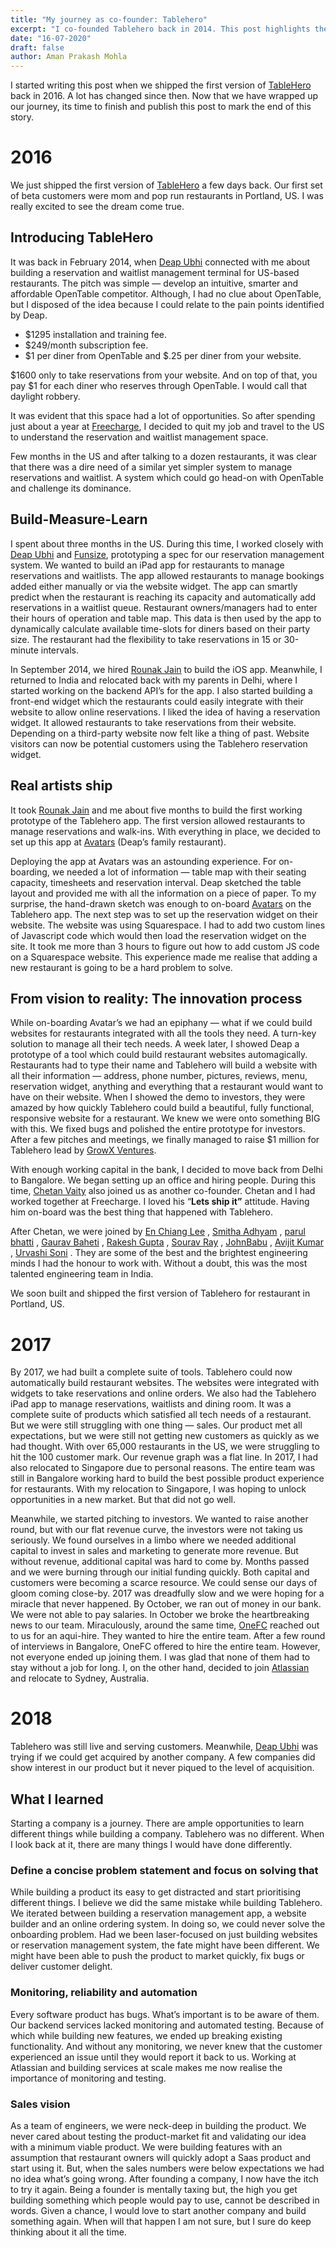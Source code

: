 ```yaml
---
title: "My journey as co-founder: Tablehero"
excerpt: "I co-founded Tablehero back in 2014. This post highlights the ups and downs of my journey as co-founder of Tablehero."
date: "16-07-2020"
draft: false
author: Aman Prakash Mohla
---
```


I started writing this post when we shipped the first version of [TableHero](http://tablehero.com/) back in 2016. A lot has changed since then. Now that we have wrapped up our journey, its time to finish and publish this post to mark the end of this story.

# 2016

We just shipped the first version of [TableHero](http://tablehero.com/) a few days back. Our first set of beta customers were mom and pop run restaurants in Portland, US. I was really excited to see the dream come true.

## Introducing TableHero

It was back in February 2014, when [Deap Ubhi](https://medium.com/u/8f3be6a393bf) connected with me about building a reservation and waitlist management terminal for US-based restaurants. The pitch was simple — develop an intuitive, smarter and affordable OpenTable competitor. Although, I had no clue about OpenTable, but I disposed of the idea because I could relate to the pain points identified by Deap.

-   \$1295 installation and training fee.
-   \$249/month subscription fee.
-   $1 per diner from OpenTable and $.25 per diner from your website.

$1600 only to take reservations from your website. And on top of that, you pay $1 for each diner who reserves through OpenTable. I would call that daylight robbery.

It was evident that this space had a lot of opportunities. So after spending just about a year at [Freecharge](https://www.freecharge.in/), I decided to quit my job and travel to the US to understand the reservation and waitlist management space.

Few months in the US and after talking to a dozen restaurants, it was clear that there was a dire need of a similar yet simpler system to manage reservations and waitlist. A system which could go head-on with OpenTable and challenge its dominance.

## Build-Measure-Learn

I spent about three months in the US. During this time, I worked closely with [Deap Ubhi](https://medium.com/u/8f3be6a393bf) and [Funsize](https://medium.com/u/3477c2033ff), prototyping a spec for our reservation management system. We wanted to build an iPad app for restaurants to manage reservations and waitlists. The app allowed restaurants to manage bookings added either manually or via the website widget. The app can smartly predict when the restaurant is reaching its capacity and automatically add reservations in a waitlist queue.
Restaurant owners/managers had to enter their hours of operation and table map. This data is then used by the app to dynamically calculate available time-slots for diners based on their party size. The restaurant had the flexibility to take reservations in 15 or 30-minute intervals.

In September 2014, we hired [Rounak Jain](https://medium.com/u/7b24869a21ac) to build the iOS app. Meanwhile, I returned to India and relocated back with my parents in Delhi, where I started working on the backend API’s for the app. I also started building a front-end widget which the restaurants could easily integrate with their website to allow online reservations.
I liked the idea of having a reservation widget. It allowed restaurants to take reservations from their website. Depending on a third-party website now felt like a thing of past. Website visitors can now be potential customers using the Tablehero reservation widget.

## Real artists ship

It took [Rounak Jain](https://medium.com/u/7b24869a21ac) and me about five months to build the first working prototype of the Tablehero app. The first version allowed restaurants to manage reservations and walk-ins. With everything in place, we decided to set up this app at [Avatars](http://www.enjoyavatars.com/) (Deap’s family restaurant).

Deploying the app at Avatars was an astounding experience. For on-boarding, we needed a lot of information — table map with their seating capacity, timesheets and reservation interval. Deap sketched the table layout and provided me with all the information on a piece of paper. To my surprise, the hand-drawn sketch was enough to on-board [Avatars](http://www.enjoyavatars.com/) on the Tablehero app. The next step was to set up the reservation widget on their website. The website was using Squarespace. I had to add two custom lines of Javascript code which would then load the reservation widget on the site. It took me more than 3 hours to figure out how to add custom JS code on a Squarespace website. This experience made me realise that adding a new restaurant is going to be a hard problem to solve.

## From vision to reality: The innovation process

While on-boarding Avatar’s we had an epiphany — what if we could build websites for restaurants integrated with all the tools they need. A turn-key solution to manage all their tech needs.
A week later, I showed Deap a prototype of a tool which could build restaurant websites automagically. Restaurants had to type their name and Tablehero will build a website with all their information — address, phone number, pictures, reviews, menu, reservation widget, anything and everything that a restaurant would want to have on their website.
When I showed the demo to investors, they were amazed by how quickly Tablehero could build a beautiful, fully functional, responsive website for a restaurant. We knew we were onto something BIG with this. We fixed bugs and polished the entire prototype for investors. After a few pitches and meetings, we finally managed to raise \$1 million for Tablehero lead by [GrowX Ventures](http://growxventures.com/).

With enough working capital in the bank, I decided to move back from Delhi to Bangalore. We began setting up an office and hiring people. During this time, [Chetan Vaity](https://medium.com/u/53bfad64868e) also joined us as another co-founder. Chetan and I had worked together at Freecharge. I loved his “**Lets ship it”** attitude. Having him on-board was the best thing that happened with Tablehero.

After Chetan, we were joined by [En Chiang Lee](https://twitter.com/merl3n) , [Smitha Adhyam](https://medium.com/u/d4e7c577e2e8) , [parul bhatti](https://medium.com/u/9fd9a87f4cef) , [Gaurav Baheti](https://medium.com/u/f8e5035f0b0f) , [Rakesh Gupta](https://twitter.com/gupta_rakesh) , [Sourav Ray](https://medium.com/u/7230593c5277) , [JohnBabu](https://twitter.com/johnbk) , [Avijit Kumar](https://medium.com/u/a30f95a46332) , [Urvashi Soni](https://twitter.com/misss_popcorn) . They are some of the best and the brightest engineering minds I had the honour to work with. Without a doubt, this was the most talented engineering team in India.

We soon built and shipped the first version of Tablehero for restaurant in Portland, US.

# 2017

By 2017, we had built a complete suite of tools. Tablehero could now automatically build restaurant websites. The websites were integrated with widgets to take reservations and online orders. We also had the Tablehero iPad app to manage reservations, waitlists and dining room. It was a complete suite of products which satisfied all tech needs of a restaurant. But we were still struggling with one thing — sales.
Our product met all expectations, but we were still not getting new customers as quickly as we had thought. With over 65,000 restaurants in the US, we were struggling to hit the 100 customer mark. Our revenue graph was a flat line.
In 2017, I had also relocated to Singapore due to personal reasons. The entire team was still in Bangalore working hard to build the best possible product experience for restaurants. With my relocation to Singapore, I was hoping to unlock opportunities in a new market. But that did not go well.

Meanwhile, we started pitching to investors. We wanted to raise another round, but with our flat revenue curve, the investors were not taking us seriously. We found ourselves in a limbo where we needed additional capital to invest in sales and marketing to generate more revenue. But without revenue, additional capital was hard to come by.
Months passed and we were burning through our initial funding quickly. Both capital and customers were becoming a scarce resource. We could sense our days of gloom coming close-by.
2017 was dreadfully slow and we were hoping for a miracle that never happened. By October, we ran out of money in our bank. We were not able to pay salaries. In October we broke the heartbreaking news to our team. Miraculously, around the same time, [OneFC](https://www.onefc.com/) reached out to us for an aqui-hire. They wanted to hire the entire team. After a few round of interviews in Bangalore, OneFC offered to hire the entire team. However, not everyone ended up joining them. I was glad that none of them had to stay without a job for long. I, on the other hand, decided to join [Atlassian](https://www.atlassian.com/) and relocate to Sydney, Australia.

# 2018

Tablehero was still live and serving customers. Meanwhile, [Deap Ubhi](https://medium.com/u/8f3be6a393bf) was trying if we could get acquired by another company. A few companies did show interest in our product but it never piqued to the level of acquisition.

## What I learned

Starting a company is a journey. There are ample opportunities to learn different things while building a company. Tablehero was no different. When I look back at it, there are many things I would have done differently.

### Define a concise problem statement and focus on solving that

While building a product its easy to get distracted and start prioritising different things. I believe we did the same mistake while building Tablehero. We iterated between building a reservation management app, a website builder and an online ordering system. In doing so, we could never solve the onboarding problem. Had we been laser-focused on just building websites or reservation management system, the fate might have been different. We might have been able to push the product to market quickly, fix bugs or deliver customer delight.

### Monitoring, reliability and automation

Every software product has bugs. What’s important is to be aware of them. Our backend services lacked monitoring and automated testing. Because of which while building new features, we ended up breaking existing functionality. And without any monitoring, we never knew that the customer experienced an issue until they would report it back to us. Working at Atlassian and building services at scale makes me now realise the importance of monitoring and testing.

### Sales vision

As a team of engineers, we were neck-deep in building the product. We never cared about testing the product-market fit and validating our idea with a minimum viable product. We were building features with an assumption that restaurant owners will quickly adopt a Saas product and start using it. But, when the sales numbers were below expectations we had no idea what’s going wrong.
After founding a company, I now have the itch to try it again. Being a founder is mentally taxing but, the high you get building something which people would pay to use, cannot be described in words. Given a chance, I would love to start another company and build something again. When will that happen I am not sure, but I sure do keep thinking about it all the time.
